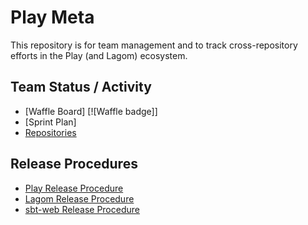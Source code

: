 # Play Meta

This repository is for team management and to track cross-repository efforts in the Play (and Lagom) ecosystem.

## Team Status / Activity

* [Waffle Board] [![Waffle badge]]
* [Sprint Plan]
* [Repositories](repos.md)


## Release Procedures

* [Play Release Procedure](releasing/play.md)
* [Lagom Release Procedure](releasing/lagom.md)
* [sbt-web Release Procedure](releasing/sbt-web.md)
